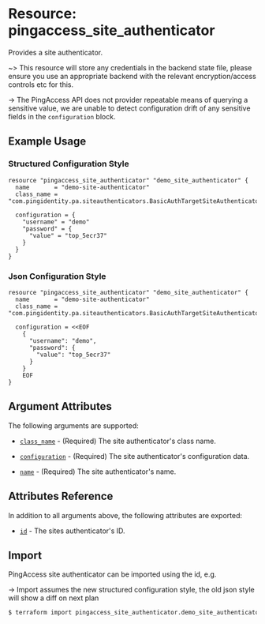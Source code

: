 # Resource: pingaccess_site_authenticator

Provides a site authenticator.

~> This resource will store any credentials in the backend state file, please ensure you use an appropriate backend with the relevant encryption/access controls etc for this.

-> The PingAccess API does not provider repeatable means of querying a sensitive value, we are unable to detect configuration drift of any sensitive fields in the `configuration` block.

## Example Usage

### Structured Configuration Style
```hcl
resource "pingaccess_site_authenticator" "demo_site_authenticator" {
  name       = "demo-site-authenticator"
  class_name = "com.pingidentity.pa.siteauthenticators.BasicAuthTargetSiteAuthenticator"

  configuration = {
    "username" = "demo"
    "password" = {
      "value" = "top_5ecr37"
    }
  }
}
```

### Json Configuration Style
```hcl
resource "pingaccess_site_authenticator" "demo_site_authenticator" {
  name       = "demo-site-authenticator"
  class_name = "com.pingidentity.pa.siteauthenticators.BasicAuthTargetSiteAuthenticator"

  configuration = <<EOF
    {
      "username": "demo",
      "password": {
        "value": "top_5ecr37"
      }
    }
    EOF
}
```

## Argument Attributes

The following arguments are supported:

- [`class_name`](#class_name) - (Required) The site authenticator's class name.

- [`configuration`](#configuration) - (Required) The site authenticator's configuration data.

- [`name`](#name) - (Required) The site authenticator's name.

## Attributes Reference

In addition to all arguments above, the following attributes are exported:

- [`id`](#id) - The sites authenticator's ID.

## Import

PingAccess site authenticator can be imported using the id, e.g.

-> Import assumes the new structured configuration style, the old json style will show a diff on next plan

```bash
$ terraform import pingaccess_site_authenticator.demo_site_authenticator 123
```
